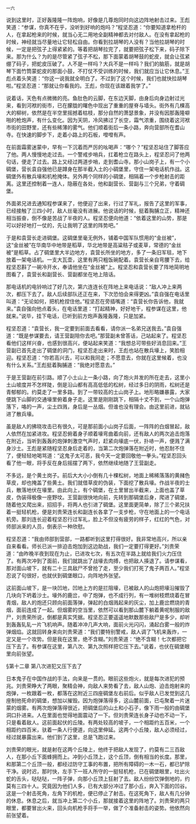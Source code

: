     一六 

   说到这里时，正好轰隆隆一阵炮响，好像是几尊炮同时向这边阵地射击过来。王彪笑道：“参谋，你真不在乎，没听到好响的炮吗？”程坚忍道：“你要知道拿枪杆的人，在拿起枪来的时候，就当心无二用地全副精神都去对付敌人。在没有拿起枪的时候，神经就当尽量地让它轻松自由。你看到拉胡琴的人没有？当他拉胡琴的时候，一定是把弦子上得紧紧的。等着把胡琴拉完了，就要把弦子松下来，码子除下来。那为什么？为的是尽管紧了弦子不松，那下面蒙着胡琴鼓的蛇皮，就会让弦紧绷了码子，把蛇皮压破了。人不是一样吗？大兵不是一样吗？我们的脑筋，就是胡琴下面竹筒蒙蛇皮的那面小鼓，不打仗不受训练的时候，我们就应当让它休息。”王彪点着头笑道：“你这一说我就全明白了。不过到了这个时候，我们也就快拉胡琴啦。”程坚忍道：“那就让你看我的。王彪，你现在该跟着我学了。”

   说着话，天色有点微微的亮。鱼肚色的云脚，在东边天脚，由身后向身边射过光来，看到河袱的街市，已在朦胧的曙色中现出了重重的屋脊与墙头。街外有几棵高大的柳树，依然是在半空里摇撼着枯枝，那分自然的萧瑟景象，并没有因那轰隆噼啪的枪炮声，有什么变化。因为天阴，冷风拂过了长空，霜气浓重，围绕着这河袱市街的田野里，还有些稀薄的雾气。他们顺着街后一条小路，奔向营部所在耆山寺。在快速的脚步下，走着小路上的石板，噔噔有声。

   在前面霜雾迷蒙中，早有一下沉着而严厉的吆喝声：“哪个？”程坚忍站住了脚答应了他。两人慢慢地走过去。一个警戒步哨兵，扛着枪立在路头上，程坚忍问了他两句话，便走了过去。路上又经过两道步哨，走到耆山寺。那小山岗子上，有一个小碉堡，营长袁自强他已是蹲身在那半截入土的小碉堡里，守住一架电话机作战。这碉堡外有散兵壕和机枪掩体。另外两个同样的小碉堡，相隔着一个步枪射击的距离。这里还控制着一连人，隐蔽在各处，他和副营长、营副与三个兄弟，守着碉堡。

   外面弟兄进去通知程参谋来了，他便迎了出来，行过了军礼，报告了这里的军事，已经接触了三四小时，敌人丝毫没有进展。他说话的时候，挺着胸脯立正，精神还相当振奋，倒不像是苦战了半夜的人。程坚忍便向他道：“依着这里的山势，那是可以好好地打一仗的，先让我明了这里的阵势吧。”

   于是和袁营长走进碉堡。这碉堡里毫无例外，铺着中国军队惯用的“金丝被”，这“金丝被”在华南华中地带是稻草，华北地带是高粱秸子或麦草，常德的“金丝被”是稻草。占了碉堡里大半边地方，袁营长所坐的地方，多了一条旧军毯，地下放着一架电话机。一支大瓦壶，这里有两只粗饭碗配着。袁营长亲自弯腰下去，给程坚忍斟了一碗冷开水，奉请他坐在“金丝被”上。程坚忍和袁营长要了阵地简明地图看了，袁营长和副营长、营副都坐在地上陪话。

   那电话机的电铃响过了好几次，第六连连长在阵地上来电话说：“敌人冲上来两次，都压下去了。敌人后续部队还正在来，下次恐怕会来得更凶。”袁自强在电话里叫道：“无论如何，把机枪捏住他。”程坚忍在旁插嘴道：“袁营长你告诉他，我就来。”袁自强向他点着头，在电话里道：“打起精神，好好地干，程参谋在这里，他就来。”说毕，挂下电话，已听到前方炮声轰隆轰隆，只是加紧。

   程坚忍道：“袁营长，我一定要到前面去看看，请你派一名弟兄送我去。”袁自强道：“既是参谋要去，请王营副陪你去吧。”那营副未曾答话，己站起来了。程坚忍看他们这样兴奋，也感到很高兴，便站起来笑道：“我想总可带些好消息回来。”王营副已首先走出了碉堡的洞门，程坚忍走出来时，王彪也站在散兵壕上，笑脸相迎。程坚忍道：“你若高兴去，可以和我同走；不愿意去，你就在这里候着，也没有什么关系。”王彪挺着胸脯道：“我绝对愿意去。”

   于是王营副在前引路。顺了小土山上一条小路，向了炮火并发的所在走去，这里小土山坡度并不怎样陡，倒是沿山都有高高低低的松树，经过多日的阴雨，松树还是青郁郁的。约莫走了一里多路。到了一带较高的土山岗子上。地形略嫌暴露，大家便跳下山脚的交通壕里俯着身子走。这里是刚刚跳下，相隔十丈不到，一个山炮弹落下，咯的一声，尘土四溅，身后是一丛烟。但谁也没有理会。由这里前进，就钻进了散兵壕。

   虽是敌人的拂晓攻击已有很久，可是那前面小山岗子后面，一阵阵的白烟冒起，敌人依然在加紧进攻。程坚忍俯着身子顺着壕弯曲着向前，还有敌人的两次追击炮落在附近，当听到轰轰的炮弹刺激空气声时，赶紧向壕底一伏，扑哧一声，便溅了满身沙土。王彪是紧随程坚忍身后走着的，当第二次炮弹落在附近时，他忍耐不住了，便轻轻地喝骂道：“这鬼子太可恶，我今天一定要回敬他一拳头。”程坚忍回头看了他一眼，将手反在身后摇摆了两下，依然继续地随了王营副走。

   不多远，是个黄土岗子。前后大大小小倒有几十棵松树，地面上稀稀落落的黄赭色草皮，却也掩盖了些黄土。我们就借草皮的伪装，下面挖了散兵壕。作战半夜的士兵，散落地伏在壕里。由此向上，有个碉堡，在土里冒出半截来，上面也盖了草皮，伪装得极像一座野坟。王营副很快地向前，先转到那碉堡后身，爬进了碉堡，随着他又爬出来，招招手，将两人也引进了碉堡。这里面更简单，除了三个弟兄扶着一挺轻机枪，便是刘贵荣连长和副连长各拿了一支步枪，守在地面上的一个电话机旁。那刘连长迎着程坚忍行过军礼，脸上不但没有疲劳的样子，红红的气色，对师部派来的人员，倒表示一种欣慰。

   程坚忍道：“我由师部到营部，一路都听到这里打得很好。我非常地高兴，所以亲自来看看。师长已派一排迫击炮加到这边助战，我们一定要打得更好。”刘贵荣道：“由昨晚半夜到现在为止，已进攻七次，有五次在半路上就给我们火力压住了。有两次冲到了面前，我们就跳出了战壕去肉搏，也把敌人揍退了。请参谋看，那对面山坡下，就有二十三具敌尸不曾抢了走，至少我们打死了鬼子两百人。”程坚忍说了句很好，也就伏到碉堡眼口，向阵地外张望。

   这前面山坡下，是一块凹地，凹地上方的是拦阻壕，已被敌人的山炮把壕沿摧毁了几块向下坍着沙土。壕外的鹿岔，中了炮弹，也不成行列，有一堆树枝燃烧着在冒青烟，敌人的炮还只顾向前面落弹，弹起的白烟溅起来的灰尘，加上鹿岔燃烧的青烟，面前连成了一起。但烟雾的空当里，依然可以看到那山麓下躺着黄呢制服的敌尸，刘贵荣所说，倒都是真实凭据。程坚忍正要遥遥地默数那些敌尸是多少，却听到轰轰轧轧一片飞机响声。随着冲冲几声大响，面前火光闪闪，涌起白雾一般的炸弹烟焰。这就回转身来向刘贵荣道：“我们要特别警戒，敌人调了飞机来轰炸，一定又是一个攻势。但是我在这里，绝不含糊。”刘贵荣道：“绝不含糊！七次都把它压下去了。有参谋在这里，第八次、第九次照样把它压下去。”说着，也伏在碉堡眼里向前张望。

   §第十二章 第八次进犯又压下去了

   日本鬼子在中国作战的手法，向来是一贯的。眼前这些炮火，就是每次进犯的预兆。刘贵荣睁大了两眼，聚精会神，向敌人来势看了去，敌人山炮、迫击炮射来的炮弹，一枚跟着一枚，都落在这附近三四座碉堡左右前后。似乎敌人已发觉到这几座制他死命的碉堡，想加以摧毁。因为炮弹落得多，这山麓前面，已屯聚着一片迷蒙的烟雾。有两次炮弹落得很近，把碉堡后的山土和小石子，像下雨一般的由碉堡洞口扑进来。人在里面也觉得地面震动了一下。但刘贵荣连长身子动也不动一下，只是看着敌人。这前面起伏的丘陵。有两处较高的坡子，一个相距约五百米，一个相距约四百米，驮着一条人行便道，向这里伸延。这两个小丘陵，敌人必须经过，经过就暴露出来。他们到了这里，总是飞跑过来。

   刘贵荣的眼光，就是射在这两个丘陵上，他终于把敌人发现了，约莫有二三百敌人，在那小丘下面蜂拥而上。冲到小丘顶上，这个丘顶，倒有相当的长度。那里，和那第二个丘顶一般，都经过防守工事的布置，把所有障碍的一木一石，都已铲除干净。说时迟，那时快，左手下一班人所守的一挺轻机枪，已在碉堡眼里，吐出火蛇的舌头，哒哒哒，一阵子弹，向那小丘顶上狂射了去。敌人纷纷饮弹倒地的，约莫有三四十人。究竟因为他们人多，已有大部分冲过了那小丘，奔入下面的凹谷。这是一个射击死角，左角下的机枪，便已停止了射击。在这死角下，敌人有几分钟的休息。休息之后，就当冲上第二个小丘，那就接着这里的阵地了。刘贵荣的两只眼里，都要冒出火来，回头向机枪手将手一举，做了个准备射击的姿势。他依然向前张望着。

